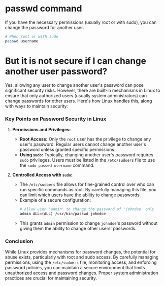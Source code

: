 # passwd command

If you have the necessary permissions (usually root or with sudo), you can change the password for another user.

```bash
# When root or with sudo
passwd username
```

# But it is not secure if I can change another user password?

Yes, allowing any user to change another user's password can pose significant security risks. However, there are built-in mechanisms in Linux to ensure that only authorized users (usually system administrators) can change passwords for other users. Here's how Linux handles this, along with ways to maintain security:

### Key Points on Password Security in Linux

1. **Permissions and Privileges:**
   - **Root Access:** Only the `root` user has the privilege to change any user's password. Regular users cannot change another user's password unless granted specific permissions.
   - **Using `sudo`:** Typically, changing another user's password requires `sudo` privileges. Users must be listed in the `/etc/sudoers` file to use the `sudo passwd username` command.

2. **Controlled Access with `sudo`:**
   - The `/etc/sudoers` file allows for fine-grained control over who can run specific commands as root. By carefully managing this file, you can limit which users have the ability to change passwords.
   - Example of a secure configuration:
     ```bash
     # Allow user 'admin' to change the password of 'johndoe' only
     admin ALL=(ALL) /usr/bin/passwd johndoe
     ```
   - This grants `admin` permission to change `johndoe`'s password without giving them the ability to change other users' passwords.

### Conclusion

While Linux provides mechanisms for password changes, the potential for abuse exists, particularly with root and sudo access. By carefully managing permissions, using the `/etc/sudoers` file, monitoring access, and enforcing password policies, you can maintain a secure environment that limits unauthorized access and password changes. Proper system administration practices are crucial for maintaining security.
